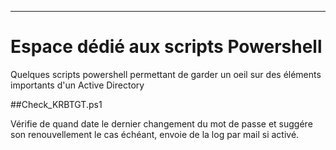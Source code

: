 ------------------------------------------------------------------------------------
# Espace dédié aux scripts Powershell

Quelques scripts powershell permettant de garder un oeil sur des éléments importants d'un Active Directory

##Check_KRBTGT.ps1

Vérifie de quand date le dernier changement du mot de passe et suggére son renouvellement le cas échéant, envoie de la log par mail si activé.

